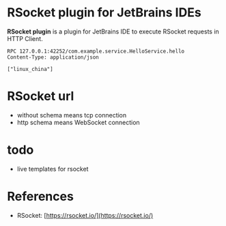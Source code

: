 RSocket plugin for JetBrains IDEs
===================

<!-- Plugin description -->
**RSocket plugin** is a plugin for JetBrains IDE to execute RSocket requests in HTTP Client.

```
RPC 127.0.0.1:42252/com.example.service.HelloService.hello
Content-Type: application/json

["linux_china"]
```

<!-- Plugin description end -->

# RSocket url

* without schema means tcp connection
* http schema means WebSocket connection
             
# todo

* live templates for rsocket

# References

* RSocket: [https://rsocket.io/](https://rsocket.io/)
